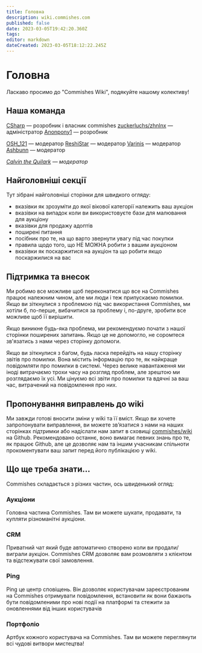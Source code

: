 ```yaml
---
title: Головна
description: wiki.commishes.com
published: false
date: 2023-03-05T19:42:20.360Z
tags: 
editor: markdown
dateCreated: 2023-03-05T18:12:22.245Z
---
```


# Головна
Ласкаво просимо до "Commishes Wiki", подякуйте нашому колективу!


## Наша команда
<a href="https://ping.commishes.com/@csharp">CSharp</a> — розробник і власник commishes
<a href="https://ping.commishes.com/@zhnlnx">zuckerluchs/zhnlnx</a> — адміністратор
<a href="https://ping.commishes.com/@Anonpony1">Anonpony1</a> — розробник

<a href="https://ping.commishes.com/@osh_121">OSH_121</a> — модератор
<a href="https://ping.commishes.com/@reshistar">ReshiStar</a> — модератор
<a href="https://ping.commishes.com/@Varinis">Varinis</a> — модератор
<a href="https://ping.commishes.com/@ashbunn">Ashbunn</a> — модератор

*<a href="https://ping.commishes.com/@A_Quilark">Calvin the Quilark</a> — модератор*


## Найголовніші секції
Тут зібрані найголовніші сторінки для швидкого огляду:

- вказівки як зрозуміти до якої вікової категорії належить ваш аукціон
- вказівки на випадок коли ви використовуєте бази для малювання для аукціону
- вказівки для продажу адоптів
- поширені питання
- посібник про те, на що варто звернути увагу під час покупки
- правила щодо того, що НЕ МОЖНА робити з вашим аукціоном
- вказівки як поскаржитися на аукціон та що робити якщо поскаржилися на вас


## Підтримка та внесок
Ми робимо все можливе щоб переконатися що все на Commishes працює належним чином, але ми люди і теж припускаємо помилки. Якщо ви зіткнулися з проблемою під час використання Commishes, ми хотіли б, по-перше, вибачитися за проблему і, по-друге, зробити все можливе щоб її вирішити.

Якщо виникне будь-яка проблема, ми рекомендуємо почати з нашої сторінки поширених запитань. Якщо це не допомогло, не соромтеся зв'язатись з нами через сторінку допомоги.

Якщо ви зіткнулися з баґом, будь ласка перейдіть на нашу сторінку звітів про помилки. Вона містить інформацію про те, як найкраще повідомляти про помилки в системі. Через велике навантаження ми іноді витрачаємо трохи часу на розгляд проблем, але зрештою ми розглядаємо їх усі. Ми цінуємо всі звіти про помилки та вдячні за ваш час, витрачений на повідомлення про них.


## Пропонування виправлень до wiki
Ми завжди готові вносити зміни у wiki та її вміст. Якщо ви хочете запропонувати виправлення, ви можете зв’язатися з нами на наших сторінках підтримки або надіслати нам запит в сховищі <a href="https://github.com/Commishes/wiki">commishes/wiki</a> на Github. Рекомендовано останнє, воно вимагає певних знань про те, як працює Github, але це дозволяє нам та іншим учасникам спільноти прокоментувати ваш запит перед його публікацією у wiki.


## Що ще треба знати...
Commishes складається з різних частин, ось швиденький огляд:
### Аукціони
Головна частина Commishes. Там ви можете шукати, продавати, та купляти різноманітні аукціони.
### CRM 
Приватний чат який буде автоматично створено коли ви продали/виграли аукціон. Commishes CRM дозволяє вам розмовляти з клієнтом та відстежувати свої замовлення.
### Ping
Ping це центр сповіщень. Він дозволяє користувачам зареєстрованим на Commishes отримувати повідомлення, встановити як вони бажають бути повідомленими про нові події на платформі та стежити за оновленнями від інших користувачів
### Портфоліо
Артбук кожного користувача на Commishes. Там ви можете переглянути всі чудові витвори мистецтва! 